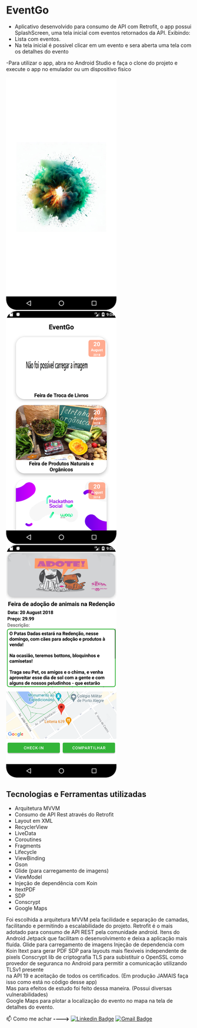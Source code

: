 # EventGo

- Aplicativo desenvolvido para consumo de API com Retrofit, o app possui SplashScreen, uma tela inicial com eventos retornados da API. Exibindo:
- Lista com eventos. <br>
- Na tela inicial é possivel clicar em um evento e sera aberta uma tela com os detalhes do evento <br>

-Para utilizar o app, abra no Android Studio e faça o clone do projeto e execute o app no emulador ou um dispositivo fisico <br>


<img src="https://github.com/DEVenicio/EventGo/blob/master/splash.png" width="300"> <img src="https://github.com/DEVenicio/EventGo/blob/master/tela%20inicial.png" width="300"><img src="https://github.com/DEVenicio/EventGo/blob/master/tela%20detalhes.png" width="300">



## Tecnologias e Ferramentas utilizadas

- Arquitetura MVVM
- Consumo de API Rest através do Retrofit
- Layout em XML
- RecyclerView
- LiveData
- Coroutines
- Fragments
- Lifecycle
- ViewBinding
- Gson
- Glide (para carregamento de imagens)
- ViewModel
- Injeção de dependência com Koin
- ItextPDF
- SDP
- Conscrypt
- Google Maps

Foi escolhida a arquitetura MVVM pela facilidade e separação de camadas, facilitando e permitindo a escalabilidade do projeto.
Retrofit é o mais adotado para consumo de API REST pela comunidade android. 
Itens do Android Jetpack que facilitam o desenvolvimento e deixa a aplicação mais fluída. 
Glide para carregamento de imagens
Injeção de dependencia com Koin
Itext para gerar PDF 
SDP para layouts mais flexiveis independente de pixels 
Conscrypt lib de criptografia TLS para subistituir o OpenSSL como provedor de seguranca no Android para permitir a comunicação utilizando TLSv1 presente <br>
na API 19 e aceitação de todos os certificados. (Em produção JAMAIS faça isso como está no código desse app)<br>
Mas para efeitos de estudo foi feito dessa maneira. (Possui diversas vulnerabilidades) <br>
Google Maps para plotar a localização do evento no mapa na tela de detalhes do evento. 




:mailbox: Como me achar **---->**   [![Linkedin Badge](https://img.shields.io/badge/-LinkedIn-blue?style=flat-square&logo=Linkedin&logoColor=white&link=https://www.linkedin.com/in/venicio-almeida/)](https://www.linkedin.com/in/venicio-almeida/)                                           [![Gmail Badge](https://img.shields.io/badge/-Gmail-c14438?style=flat-square&logo=Gmail&logoColor=white&link=mailto:engineer.venicio@gmail.com)](mailto:engineer.venicio@gmail.com)

